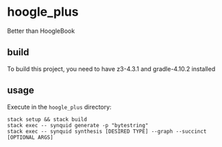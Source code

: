 # hoogle_plus
Better than HoogleBook

## build
To build this project, you need to have z3-4.3.1 and gradle-4.10.2 installed

## usage
Execute in the `hoogle_plus` directory:
```
stack setup && stack build
stack exec -- synquid generate -p "bytestring"
stack exec -- synquid synthesis [DESIRED TYPE] --graph --succinct [OPTIONAL ARGS]
```
